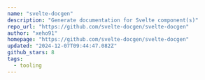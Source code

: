 ```yaml
---
name: "svelte-docgen"
description: "Generate documentation for Svelte component(s)"
repo_url: "https://github.com/svelte-docgen/svelte-docgen"
author: "xeho91"
homepage: "https://github.com/svelte-docgen/svelte-docgen"
updated: "2024-12-07T09:44:47.082Z"
github_stars: 8
tags: 
  - tooling
---
```

